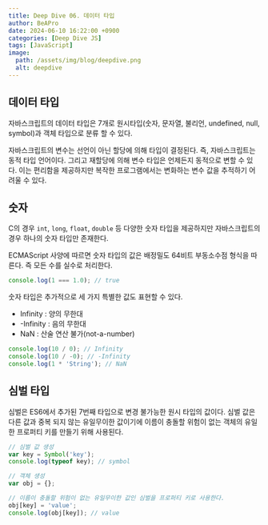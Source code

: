 ```yaml
---
title: Deep Dive 06. 데이터 타입
author: BeAPro
date: 2024-06-10 16:22:00 +0900
categories: [Deep Dive JS]
tags: [JavaScript]
image:
  path: /assets/img/blog/deepdive.png
  alt: deepdive
---
```

## **데이터 타입**
자바스크립트의 데이터 타입은 7개로 원시타입(숫자, 문자열, 불리언, undefined, null, symbol)과 객체 타입으로 분류 할 수 있다.

자바스크립트의 변수는 선언이 아닌 할당에 의해 타입이 결정된다. 즉, 자바스크립트는 동적 타입 언어이다.
그리고 재할당에 의해 변수 타입은 언제든지 동적으로 변할 수 있다.
이는 편리함을 제공하지만 복작한 프로그램에서는 변화하는 변수 값을 추적하기 어려울 수 있다.

## **숫자**
C의 경우 `int`, `long`, `float`, `double` 등 다양한 숫자 타입을 제공하지만 자바스크립트의 경우 하나의 숫자 타입만 존재한다.

ECMAScript 사양에 따르면 숫자 타입의 값은 배정밀도 64비트 부동소수점 형식을 따른다. 즉 모든 수를 실수로 처리한다.
```js
console.log(1 === 1.0); // true
```
숫자 타입은 추가적으로 세 가지 특별한 값도 표현할 수 있다.
- Infinity : 양의 무한대
- -Infinity : 음의 무한대
- NaN : 산술 연산 불가(not-a-number)

```js
console.log(10 / 0); // Infinity
console.log(10 / -0); // -Infinity
console.log(1 * 'String'); // NaN
```

## 심벌 타입
심벌은 ES6에서 추가된 7번째 타입으로 변경 불가능한 원시 타입의 값이다.
심벌 값은 다른 값과 중복 되지 않는 유일무이한 값이기에 이름이 충돌할 위험이 없는 객체의 유일한 프로퍼티 키를 만들기 위해 사용된다.

```js
// 심벌 값 생성
var key = Symbol('key');
console.log(typeof key); // symbol

// 객체 생성
var obj = {};

// 이름이 충돌할 위험이 없는 유일무이한 값인 심벌을 프로퍼티 키로 사용한다.
obj[key] = 'value';
console.log(obj[key]); // value
```
